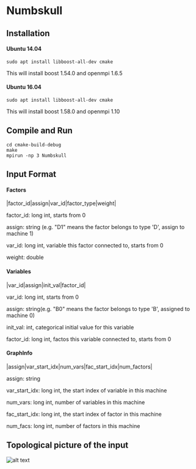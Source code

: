 # Numbskull

## Installation
#### Ubuntu 14.04
```sudo apt install libboost-all-dev cmake```

This will install boost 1.54.0 and openmpi 1.6.5

#### Ubuntu 16.04
```sudo apt install libboost-all-dev cmake```

This will install boost 1.58.0 and openmpi 1.10

## Compile and Run
```
cd cmake-build-debug
make
mpirun -np 3 Numbskull
```

## Input Format
#### Factors
|factor_id|assign|var_id|factor_type|weight|

factor_id: long int, starts from 0

assign: string (e.g. "D1" means the factor belongs to type 'D', assign to machine 1)

var_id: long int, variable this factor connected to, starts from 0

weight: double

#### Variables
|var_id|assign|init_val|factor_id|

var_id: long int, starts from 0

assign: string(e.g. "B0" means the factor belongs to type 'B', assigned to machine 0)

init_val: int, categorical initial value for this variable

factor_id: long int, factos this variable connected to, starts from 0


#### GraphInfo
|assign|var_start_idx|num_vars|fac_start_idx|num_factors|

assign: string

var_start_idx: long int, the start index of variable in this machine

num_vars: long int, number of variables in this machine

fac_start_idx: long int, the start index of factor in this machine

num_facs: long int, number of factors in this machine

## Topological picture of the input
![alt text](Input/topo.png)
